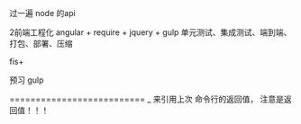 过一遍 node 的api

2前端工程化
angular + require + jquery + gulp
单元测试、集成测试、端到端、打包、部署、压缩

fis+

预习 gulp

==========================
_ 来引用上次 命令行的返回值， 注意是返回值！！！

